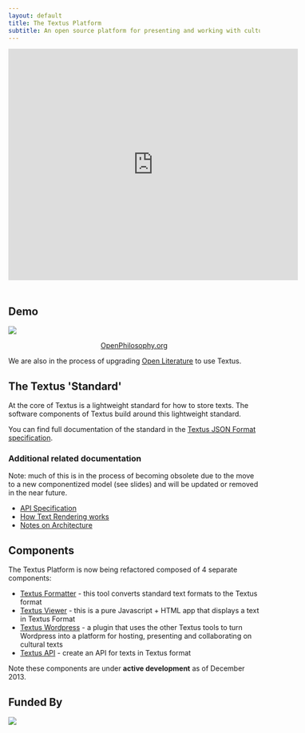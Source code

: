 ```yaml
---
layout: default
title: The Textus Platform
subtitle: An open source platform for presenting and working with cultural and historical texts<br />
---
```


<iframe src="https://docs.google.com/presentation/d/1OlXIaGgntenmBLNMu0tZYTdrP09TvzZ-R5bpJAgznF4/embed?start=false&amp;loop=false&amp;delayms=3000" frameborder="0" width="580" height="464" allowfullscreen="true" mozallowfullscreen="true" webkitallowfullscreen="true" style="margin-bottom: 20px;"></iframe>

## Demo

<a href="http://beta.openphilosophy.org/"><img src="http://blog.okfn.org/files/2012/06/Capture1-1024x761.png"></a>

<p style="text-align: center;"><a href="http://beta.openphilosophy.org/">OpenPhilosophy.org</a></p>

We are also in the process of upgrading [Open Literature][lit] to use Textus.

[lit]: http://openliterature.net/

## The Textus 'Standard'

At the core of Textus is a lightweight standard for how to store texts. The
software components of Textus build around this lightweight standard.

You can find full documentation of the standard in the [Textus JSON Format
specification][format].

### Additional related documentation

Note: much of this is in the process of becoming obsolete due to the move to a
new componentized model (see slides) and will be updated or removed in the near
future.

* [API Specification][api]
* [How Text Rendering works][rendering]
* [Notes on Architecture][architecture]

[format]: ./doc/textus-format.html
[api]: ./doc/api.html
[rendering]: ./doc/text-rendering.html
[architecture]: ./doc/architecture.html

## Components

The Textus Platform is now being refactored composed of 4 separate components:

* [Textus Formatter][formatter] - this tool converts standard text formats to the Textus
  format
* [Textus Viewer][viewer] - this is a pure Javascript + HTML app that displays a text in
  Textus Format
* [Textus Wordpress][wordpress] - a plugin that uses the other Textus tools to turn
  Wordpress into a platform for hosting, presenting and collaborating on
  cultural texts
* [Textus API][api-component] - create an API for texts in Textus format

Note these components are under **active development** as of December 2013.

[formatter]: https://github.com/okfn/textus-formatter
[viewer]: https://github.com/okfn/textus-viewer
[wordpress]: http://github.com/okfn/textus-wordpress
[api-component]: http://github.com/okfn/textus-api

## Funded By

<a href="http://www.jisc.ac.uk/whatwedo/programmes/di_research/researchtools/textus.aspx"><img src="http://www.jisc.ac.uk/media/3/4/5/%7B345F1B7F-4AD6-4A61-B5BE-70AFA60F002F%7Djisclogojpgweb.jpg" /></a>

